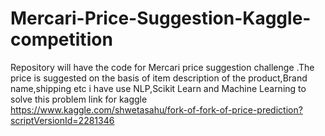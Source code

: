 # Mercari-Price-Suggestion-Kaggle-competition
Repository will have the code for Mercari price suggestion challenge .The price is suggested on the basis of item description of the product,Brand name,shipping etc i have use NLP,Scikit Learn and Machine Learning to solve this problem
link for kaggle https://www.kaggle.com/shwetasahu/fork-of-fork-of-price-prediction?scriptVersionId=2281346
